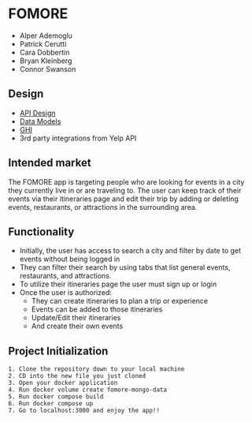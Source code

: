 # FOMORE

- Alper Ademoglu
- Patrick Cerutti
- Cara Dobbertin
- Bryan Kleinberg
- Connor Swanson



## Design

- [API Design](https://gitlab.com/patcerutti23/module3-project-gamma/-/blob/front_end/docs/api-design.md)
- [Data Models](https://gitlab.com/patcerutti23/module3-project-gamma/-/blob/front_end/docs/data_model.md)
- [GHI](url)
- 3rd party integrations from Yelp API

## Intended market

The FOMORE app is targeting people who are looking for events in a city they currently live in or are traveling to. The user can keep track of their events via their itineraries page and edit their trip by adding or deleting events, restaurants, or attractions in the surrounding area. 

## Functionality

- Initially, the user has access to search a city and filter by date to get events without being logged in 
- They can filter their search by using tabs that list general events, restaurants, and attractions. 
- To utilize their itineraries page the user must sign up or login
- Once the user is authorized:
    - They can create itineraries to plan a trip or experience
    - Events can be added to those itineraries
    - Update/Edit their itineraries
    - And create their own events

## Project Initialization
    1. Clone the repository down to your local machine
    2. CD into the new file you just cloned
    3. Open your docker application
    4. Run docker volume create fomore-mongo-data
    5. Run docker compose build
    6. Run docker compose up
    7. Go to localhost:3000 and enjoy the app!!



